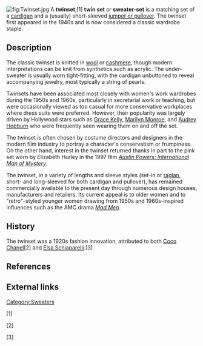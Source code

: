 ![](Twinset.jpg "fig:Twinset.jpg") A **twinset**,[1] **twin set** or
**sweater-set** is a matching set of a
[cardigan](cardigan_(sweater) "wikilink") and a (usually) short-sleeved
[jumper or pullover](sweater "wikilink"). The twinset first appeared in
the 1940s and is now considered a classic wardrobe staple.

## Description

The classic twinset is knitted in [wool](wool "wikilink") or
[cashmere](Cashmere_wool "wikilink"), though modern interpretations can
be knit from synthetics such as acrylic. The under-sweater is usually
worn tight-fitting, with the cardigan unbuttoned to reveal accompanying
jewelry, most typically a string of pearls.

Twinsets have been associated most closely with women's work wardrobes
during the 1950s and 1960s, particularly in secretarial work or
teaching, but were occasionally viewed as too casual for more
conservative workplaces where dress suits were preferred. However, their
popularity was largely driven by Hollywood stars such as [Grace
Kelly](Grace_Kelly "wikilink"), [Marilyn
Monroe](Marilyn_Monroe "wikilink"), and [Audrey
Hepburn](Audrey_Hepburn "wikilink") who were frequently seen wearing
them on and off the set.

The twinset is often chosen by costume directors and designers in the
modern film industry to portray a character's conservatism or
frumpiness. On the other hand, interest in the twinset returned thanks
in part to the pink set worn by Elizabeth Hurley in the 1997 film
*[Austin Powers: International Man of
Mystery](Austin_Powers:_International_Man_of_Mystery "wikilink")*.

The twinset, in a variety of lengths and sleeve styles (set-in or
[raglan](Raglan_sleeve "wikilink"), short- and long-sleeved for both
cardigan and pullover), has remained commercially available to the
present day through numerous design houses, manufacturers and retailers.
Its current appeal is to older women and to "retro"-styled younger women
drawing from 1950s and 1960s-inspired influences such as the AMC drama
*[Mad Men](Mad_Men "wikilink")*.

## History

The twinset was a 1920s fashion innovation, attributed to both [Coco
Chanel](Coco_Chanel "wikilink")[2] and [Elsa
Schiaparelli](Elsa_Schiaparelli "wikilink").[3]

## References

## External links

[Category:Sweaters](Category:Sweaters "wikilink")

[1]

[2]

[3]